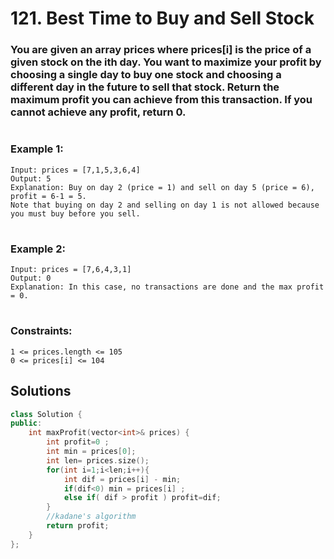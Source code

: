# 121. Best Time to Buy and Sell Stock
### You are given an array prices where prices[i] is the price of a given stock on the ith day. You want to maximize your profit by choosing a single day to buy one stock and choosing a different day in the future to sell that stock. Return the maximum profit you can achieve from this transaction. If you cannot achieve any profit, return 0.

#  

### Example 1:

    Input: prices = [7,1,5,3,6,4]
    Output: 5
    Explanation: Buy on day 2 (price = 1) and sell on day 5 (price = 6), profit = 6-1 = 5.
    Note that buying on day 2 and selling on day 1 is not allowed because you must buy before you sell.
#
### Example 2:

    Input: prices = [7,6,4,3,1]
    Output: 0
    Explanation: In this case, no transactions are done and the max profit = 0.
 
#
### Constraints:

    1 <= prices.length <= 105
    0 <= prices[i] <= 104


## Solutions

```cpp
class Solution {
public:
    int maxProfit(vector<int>& prices) {
        int profit=0 ;
        int min = prices[0];
        int len= prices.size();
        for(int i=1;i<len;i++){
            int dif = prices[i] - min;
            if(dif<0) min = prices[i] ;
            else if( dif > profit ) profit=dif;
        }    
        //kadane's algorithm
        return profit;
    }
};
```